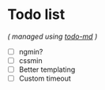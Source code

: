 # Todo list

_\( managed using [todo-md](https://github.com/Hypercubed/todo-md) \)_

- [ ] ngmin?
- [ ] cssmin
- [ ] Better templating
- [ ] Custom timeout